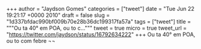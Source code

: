 
+++
author = "Jaydson Gomes"
categories = ["tweet"]
date = "Tue Jun 22 19:21:17 +0000 2010"
draft = false
slug = "1d337bfdac990bf009b70e28b36dc199317fa57a"
tags = ["tweet"]
title = """Ou ta 40° em POA, ou to c..."""
tweet = true
micro = true
tweet_url = "https://twitter.com/jaydson/status/16792634222"
+++
Ou ta 40° em POA, ou to com febre ¬¬
